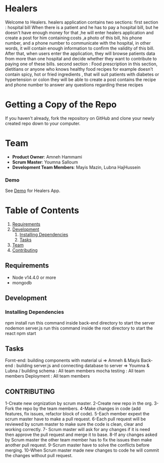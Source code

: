 # Healers
Welcome to Healers.
healers application contains two sections:
first section : hospital bill
When there is a patient and he has to pay a hospital bill, but he doesn't have enough money for that ,he will enter healers  application and create a post for him containing:costs ,a photo of this bill, his phone number, and a phone number to communicate with the hospital, in other words, it will contain enough information to confirm the validity of this bill. After that, when users enter the application, they will browse patients data from more than one hospital and decide whether they want to contribute to paying one of these bills. 
second section : Food prescription 
in this section, dietitians or anyone who knows healthy food recipes for example doesn't contain  spicy, hot or fried ingredients , that will suit  patients  with diabetes or hypertension or colon 
they will be able to create a post contains the recipe and phone number 
to answer any questions regarding these recipes

# Getting a Copy of the Repo
If you haven't already, fork the repository on GitHub and clone your newly created repo down to your computer.


# Team 

- __Product Owner__: Amneh Hammami
- __Scrum Master__: Youmna Salloum
- __Development Team Members__: Mayis Mazin, Lubna HajHussein

### Demo

See [Demo](https://www.youtube.com/watch?v=tioAC7slp20) for Healers App.


# Table of Contents


1. [Requirements](#requirements)
1. [Development](#development)
    1. [Installing Dependencies](#installing-dependencies)
    1. [Tasks](#tasks)
1. [Team](#team)
1. [Contributing](#contributing)

## Requirements

- Node v14.4.0 or more
- mongodb

## Development

### Installing Dependencies
npm install run this command inside back-end directory to start the server nodemon server.js run this command inside the root directory to start the react npm start

## Tasks 
Fornt-end: building components with material ui => Amneh & Mayis 
Back-end : building server.js and connecting database to server => Youmna & Lubna /
building schema : All team members 
mocha testing   : All team members 
Deployment      : All team members  


## CONTRIBUTING
1-Create new orgnization by scrum master.
2-Create new repo in the org.
3-Fork the repo by the team members.
4-Make changes in code (add features, fix issues, refactor block of code).
5-Each member expext the scrum master have to make a pull request.
6-Each pull request will be reviewed by scrum master to make sure the code is clean, clear and working correctly.
7- Scrum master will ask for any changes if it is need then approve the pull request and merge it to base.
8-If any changes asked by Scrum master the other team member has to fix the issues then make another pull request.
9-Scrum master have to solve the conflicts before merging.
10-When Scrum master made new changes to code he will commit the changes without pull request.

